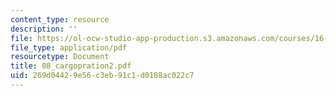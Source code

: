 ```yaml
---
content_type: resource
description: ''
file: https://ol-ocw-studio-app-production.s3.amazonaws.com/courses/16-886-air-transportation-systems-architecting-spring-2004/269d04429e56c3eb91c1d0188ac022c7_08_cargopration2.pdf
file_type: application/pdf
resourcetype: Document
title: 08_cargopration2.pdf
uid: 269d0442-9e56-c3eb-91c1-d0188ac022c7
---
```

